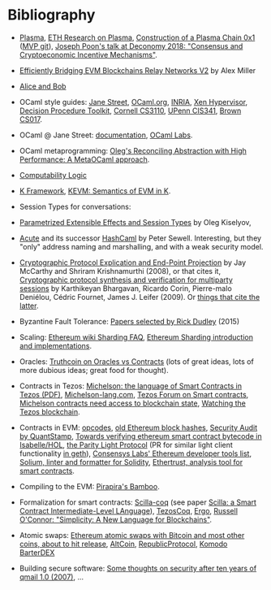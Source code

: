 # Bibliography

* [Plasma](http://plasma.io),
  [ETH Research on Plasma](https://ethresear.ch/search?q=plasma),
  [Construction of a Plasma Chain 0x1](https://blog.omisego.network/construction-of-a-plasma-chain-0x1-614f6ebd1612) ([MVP git](https://github.com/omisego/plasma-mvp.git)),
  [Joseph Poon's talk at Deconomy 2018: "Consensus and Cryptoeconomic Incentive Mechanisms"](https://youtu.be/nZKdy7kZGBc).

* [Efficiently Bridging EVM Blockchains Relay Networks V2](https://blog.gridplus.io/efficiently-bridging-evm-blockchains-8421504e9ced) by Alex Miller

* [Alice and Bob](https://en.wikipedia.org/wiki/Alice_and_Bob)

* OCaml style guides:
 [Jane Street](https://opensource.janestreet.com/standards/),
 [OCaml.org](https://ocaml.org/learn/tutorials/guidelines.html),
 [INRIA](https://caml.inria.fr/resources/doc/guides/guidelines.en.html),
 [Xen Hypervisor](https://wiki.xenproject.org/wiki/OCaml_Best_Practices_for_Developers),
 [Decision Procedure Toolkit](http://dpt.sourceforge.net/conventions.html),
 [Cornell CS3110](https://www.cs.cornell.edu/courses/cs3110/2011sp/Handouts/style.htm),
 [UPenn CIS341](https://www.seas.upenn.edu/~cis341/current/programming_style.shtml),
 [Brown CS017](https://cs.brown.edu/courses/cs017/content/docs/ocaml-style.pdf).

* OCaml @ Jane Street:
 [documentation](https://ocaml.janestreet.com/ocaml-core/latest/doc/index.html),
 [OCaml Labs](http://ocamllabs.io/).

* OCaml metaprogramming:
 [Oleg's Reconciling Abstraction with High Performance: A MetaOCaml approach](https://www.nowpublishers.com/article/Details/PGL-038).

* [Computability Logic](http://www.csc.villanova.edu/~japaridz/CL/)

* [K Framework](http://www.kframework.org/index.php/Main_Page),
  [KEVM: Semantics of EVM in K](https://github.com/kframework/evm-semantics).

* Session Types for conversations:
 * [Parametrized Extensible Effects and Session Types](http://okmij.org/ftp/Haskell/extensible/param-eff.pdf)
   by Oleg Kiselyov,
 * [Acute](http://www.cl.cam.ac.uk/~pes20/acute/) and its successor
   [HashCaml](http://www.cl.cam.ac.uk/~pes20/hashcaml/) by Peter Sewell.
   Interesting, but they "only" address naming and marshalling,
   and with a weak security model.
 * [Cryptographic Protocol Explication and End-Point Projection](https://cs.brown.edu/~sk/Publications/Papers/Published/mk-crypto-prot-expl-epp/)
   by Jay McCarthy and Shriram Krishnamurthi (2008), or that cites it,
   [Cryptographic protocol synthesis and verification for multiparty sessions](https://www.microsoft.com/en-us/research/wp-content/uploads/2017/01/cryptographic-protocol-synthesis-and-verification-for-multiparty-sessions-csf09.pdf)
   by Karthikeyan Bhargavan, Ricardo Corin, Pierre-malo Deniélou, Cédric Fournet, James J. Leifer (2009).
   Or [things that cite the latter](http://citeseerx.ist.psu.edu/showciting?doi=10.1.1.156.187).

* Byzantine Fault Tolerance:
 [Papers selected by Rick Dudley](https://medium.com/@AFDudley/byzantine-fault-tolerant-consensus-papers-1b4b47d27463) (2015)

* Scaling:
 [Ethereum wiki Sharding FAQ](https://github.com/ethereum/wiki/wiki/Sharding-FAQ),
 [Ethereum Sharding introduction and implementations](https://github.com/ethereum/wiki/wiki/Sharding-introduction-and-implementations).

* Oracles:
 [Truthcoin on Oracles vs Contracts](http://www.truthcoin.info/blog/contracts-oracles-sidechains/)
 (lots of great ideas, lots of more dubious ideas; great food for thought).

* Contracts in Tezos:
  [Michelson: the language of Smart Contracts in Tezos (PDF)](https://www.tezos.com/static/papers/language.pdf),
  [Michelson-lang.com](https://www.michelson-lang.com/),
  [Tezos Forum on Smart contracts](https://forums.tezos.community/c/smart-contracts),
  [Michelson contracts need access to blockchain state](https://gitlab.com/tezos/tezos/issues/158),
  [Watching the Tezos blockchain](https://github.com/MiloDavis/Hacky-OCaml-to-connect-to-Tezos-node).

* Contracts in EVM:
  [opcodes](https://ethereum.stackexchange.com/questions/119/what-opcodes-are-available-for-the-ethereum-evm),
  [old Ethereum block hashes](https://github.com/amiller/ethereum-blockhashes),
  [Security Audit by QuantStamp](https://quantstamp.com/start),
  [Towards verifying ethereum smart contract bytecode in Isabelle/HOL](https://dl.acm.org/citation.cfm?doid=3176245.3167084),
  [the Parity Light Protocol](https://wiki.parity.io/The-Parity-Light-Protocol-%28PIP%29)
  (PR for similar light client functionality [in geth](https://github.com/ethereum/go-ethereum/pull/16534/files)),
  [Consensys Labs' Ethereum developer tools list](https://github.com/ConsenSysLabs/ethereum-developer-tools-list),
  [Solium, linter and formatter for Solidity](https://github.com/duaraghav8/solium),
  [Ethertrust, analysis tool for smart contracts](https://www.netidee.at/ethertrust).

* Compiling to the EVM:
  [Pirapira's Bamboo](https://github.com/pirapira/bamboo).

* Formalization for smart contracts:
  [Scilla-coq](https://github.com/ilyasergey/scilla-coq)
  (see paper [Scilla: a Smart Contract Intermediate-Level LAnguage](http://ilyasergey.net/papers/scilla-overview.pdf)),
  [TezosCoq](https://github.com/tezos/tezoscoq),
  [Ergo](https://ergo.readthedocs.io/en/latest/Overview.html),
  [Russell O'Connor: "Simplicity: A New Language for Blockchains"](https://arxiv.org/abs/1711.03028).

* Atomic swaps:
  [Ethereum atomic swaps with Bitcoin and most other coins, about to hit release](https://www.reddit.com/r/ethereum/comments/865e0l/ethereum_atomic_swaps_with_bitcoin_and_most_other/),
  [AltCoin](https://github.com/AltCoinExchange/ethatomicswap/),
  [RepublicProtocol](https://github.com/republicprotocol/eth-atomic-swap),
  [Komodo BarterDEX](https://komodoplatform.com/decentralized-exchange/)

* Building secure software:
  [Some thoughts on security after ten years of qmail 1.0 (2007)](https://cr.yp.to/qmail/qmailsec-20071101.pdf),
  ...

